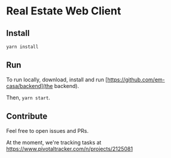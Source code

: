 # Real Estate Web Client

## Install
`yarn install`

## Run

To run locally, download, install and run [https://github.com/em-casa/backend](the backend).

Then, `yarn start`.

## Contribute

Feel free to open issues and PRs.

At the moment, we're tracking tasks at https://www.pivotaltracker.com/n/projects/2125081
